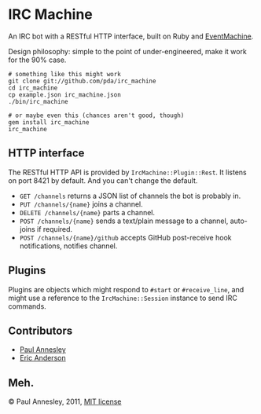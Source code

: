 IRC Machine
===========

An IRC bot with a RESTful HTTP interface, built on Ruby and [EventMachine](http://rubyeventmachine.com/).

Design philosophy: simple to the point of under-engineered, make it work for the 90% case.

    # something like this might work
    git clone git://github.com/pda/irc_machine
    cd irc_machine
    cp example.json irc_machine.json
    ./bin/irc_machine

    # or maybe even this (chances aren't good, though)
    gem install irc_machine
    irc_machine


HTTP interface
--------------

The RESTful HTTP API is provided by `IrcMachine::Plugin::Rest`. It listens on port 8421 by default. And you can't change the default.

* `GET /channels` returns a JSON list of channels the bot is probably in.
* `PUT /channels/{name}` joins a channel.
* `DELETE /channels/{name}` parts a channel.
* `POST /channels/{name}` sends a text/plain message to a channel, auto-joins if required.
* `POST /channels/{name}/github` accepts GitHub post-receive hook notifications, notifies channel.


Plugins
-------

Plugins are objects which might respond to `#start` or `#receive_line`, and might use a reference to the `IrcMachine::Session` instance to send IRC commands.


Contributors
------------

* [Paul Annesley](https://github.com/pda)
* [Eric Anderson](https://github.com/ericanderson)


Meh.
----

© Paul Annesley, 2011, [MIT license](http://www.opensource.org/licenses/mit-license.php)

